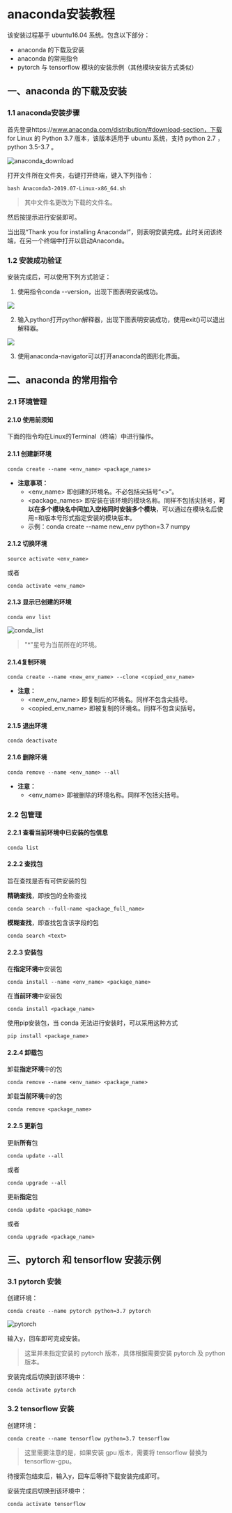 # anaconda安装教程

该安装过程基于 ubuntu16.04 系统。包含以下部分：

* anaconda 的下载及安装
* anaconda 的常用指令
* pytorch 与 tensorflow 模块的安装示例（其他模块安装方式类似）

## 一、anaconda 的下载及安装

### 1.1 anaconda安装步骤

首先登录https://www.anaconda.com/distribution/#download-section，下载 for Linux 的 Python 3.7 版本，该版本适用于 ubuntu 系统，支持 python 2.7 ，python 3.5-3.7 。

![anaconda_download](/home/sc965382896/Desktop/install_anaconda.png)

打开文件所在文件夹，右键打开终端，键入下列指令：

```
bash Anaconda3-2019.07-Linux-x86_64.sh
```

> 其中文件名更改为下载的文件名。

然后按提示进行安装即可。

当出现“Thank you for installing Anaconda!”，则表明安装完成。此时关闭该终端，在另一个终端中打开以启动Anaconda。

### 1.2 安装成功验证

安装完成后，可以使用下列方式验证：

1. 使用指令conda --version，出现下图表明安装成功。

![](/home/sc965382896/Desktop/version.png)

2. 输入python打开python解释器，出现下图表明安装成功，使用exit()可以退出解释器。

![](/home/sc965382896/Desktop/python.png)

3. 使用anaconda-navigator可以打开anaconda的图形化界面。

## 二、anaconda 的常用指令

### 2.1 环境管理

#### 2.1.0 使用前须知

下面的指令均在Linux的Terminal（终端）中进行操作。

#### 2.1.1 创建新环境

```
conda create --name <env_name> <package_names>
```

* **注意事项：**
  * <env_name> 即创建的环境名。不必包括尖括号“<>”。
  * <package_names> 即安装在该环境的模块名称。同样不包括尖括号，**可以在多个模块名中间加入空格同时安装多个模块**，可以通过在模块名后使用=和版本号形式指定安装的模块版本。
  * 示例：conda create --name new_env python=3.7 numpy

#### 2.1.2 切换环境

```
source activate <env_name>
```

或者

```
conda activate <env_name>
```

#### 2.1.3 显示已创建的环境

```
conda env list
```

![conda_list](/home/sc965382896/Desktop/conda_list.png)

> "*"星号为当前所在的环境。

#### 2.1.4复制环境

```
conda create --name <new_env_name> --clone <copied_env_name>
```

* **注意：**
  * <new_env_name> 即复制后的环境名。同样不包含尖括号。
  * <copied_env_name> 即被复制的环境名。同样不包含尖括号。

#### 2.1.5 退出环境

```
conda deactivate
```

#### 2.1.6 删除环境

```
conda remove --name <env_name> --all
```

* **注意：**
  * <env_name> 即被删除的环境名称。同样不包括尖括号。

### 2.2 包管理

#### 2.2.1 查看当前环境中已安装的包信息

```
conda list
```

#### 2.2.2 查找包

旨在查找是否有可供安装的包

**精确查找**，即按包的全称查找

```
conda search --full-name <package_full_name>
```

**模糊查找**，即查找包含该字段的包

```
conda search <text>
```

#### 2.2.3 安装包

在**指定环境**中安装包

```
conda install --name <env_name> <package_name>
```

在**当前环境**中安装包

```
conda install <package_name>
```

使用pip安装包，当 conda 无法进行安装时，可以采用这种方式

```
pip install <package_name>
```

#### 2.2.4 卸载包

卸载**指定环境**中的包

```
conda remove --name <env_name> <package_name>
```

卸载**当前环境**中的包

```
conda remove <package_name>
```

#### 2.2.5 更新包

更新**所有**包

```
conda update --all
```

或者

```
conda upgrade --all
```

更新**指定**包

```
conda update <package_name>
```

或者

```
conda upgrade <package_name>
```

## 三、pytorch 和 tensorflow 安装示例

### 3.1 pytorch 安装

创建环境：

```
conda create --name pytorch python=3.7 pytorch
```

![pytorch](/home/sc965382896/Desktop/pytorch.png)

输入y，回车即可完成安装。

> 这里并未指定安装的 pytorch 版本，具体根据需要安装 pytorch 及 python 版本。

安装完成后切换到该环境中：

```
conda activate pytorch
```

### 3.2 tensorflow 安装

创建环境：

```
conda create --name tensorflow python=3.7 tensorflow
```

> 这里需要注意的是，如果安装 gpu 版本，需要将 tensorflow 替换为 tensorflow-gpu。

待搜索包结束后，输入y，回车后等待下载安装完成即可。

安装完成后切换到该环境中：

```
conda activate tensorflow
```
